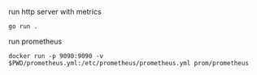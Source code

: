 
run http server with metrics

```
go run .
```

run prometheus

```
docker run -p 9090:9090 -v $PWD/prometheus.yml:/etc/prometheus/prometheus.yml prom/prometheus
```
